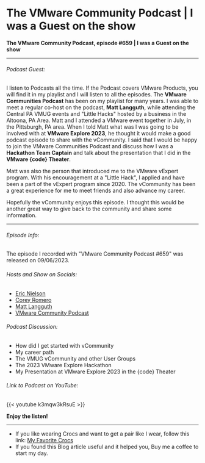 # The VMware Community Podcast | I was a Guest on the show


**The VMware Community Podcast, episode #659 | I was a Guest on the show**

---

<!--more-->

###### Podcast Guest:

I listen to Podcasts all the time. If the Podcast covers VMware Products, you will find it in my playlist and I will listen to all the episodes. The **VMware Communities Podcast** has been on my playlist for many years. I was able to meet a regular co-host on the podcast, **Matt Langguth**, while attending the Central PA VMUG events and "Little Hacks" hosted by a business in the Altoona, PA Area. Matt and I attended a VMware event together in July, in the Pittsburgh, PA area. When I told Matt what was I was going to be involved with at **VMware Explore 2023**, he thought it would make a good podcast episode to share with the vCommunity. I said that I would be happy to join the VMware Communities Podcast and discuss how I was a **Hackathon Team Captain** and talk about the presentation that I did in the **VMware {code} Theater**.  

Matt was also the person that introduced me to the VMware vExpert program. With his encouragement at a "Little Hack", I applied and have been a part of the vExpert program since 2020. The vCommunity has been a great experience for me to meet friends and also advance my career.  

Hopefully the vCommunity enjoys this episode. I thought this would be another great way to give back to the community and share some information.  

---

###### Episode Info:

The episode I recorded with "VMware Community Podcast #659" was released on 09/06/2023.  

###### Hosts and Show on Socials:
* [Eric Nielson](https://www.linkedin.com/in/ericlnielsen/)
* [Corey Romero](https://www.linkedin.com/in/coreysromero/)
* [Matt Langguth](https://twitter.com/gsxesx)
* [VMware Community Podcast](https://twitter.com/VMware)

###### Podcast Discussion:
* How did I get started with vCommunity
* My career path
* The VMUG vCommunity and other User Groups
* The 2023 VMware Explore Hackathon
* My Presentation at VMware Explore 2023 in the {code} Theater

###### Link to Podcast on YouTube:

{{< youtube k3mqw3kRsuE >}}

**Enjoy the listen!**

---

* If you like wearing Crocs and want to get a pair like I wear, follow this link:
<a target="_blank" href="https://www.amazon.com/dp/B001V7Z27W?psc=1&amp;ref=ppx_yo2ov_dt_b_product_details&_encoding=UTF8&tag=vcrocs-20&linkCode=ur2&linkId=fa4c787c9ab59a9b8a54b48c402b8517&camp=1789&creative=9325">My Favorite Crocs</a>  
* If you found this Blog article useful and it helped you, Buy me a coffee to start my day.  

<center>
<script type="text/javascript" src="https://cdnjs.buymeacoffee.com/1.0.0/button.prod.min.js" data-name="bmc-button" data-slug="dalehassinger" data-color="#FFDD00" data-emoji=""  data-font="Cookie" data-text="Buy me a coffee" data-outline-color="#000000" data-font-color="#000000" data-coffee-color="#ffffff" ></script>
</center>

